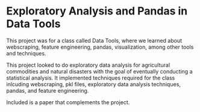 # Exploratory Analysis and Pandas in Data Tools
This project was for a class called Data Tools, where we learned about webscraping, feature engineering, pandas, visualization, among other tools and techniques.

This project looked to do exploratory data analysis for agricultural commodities and natural disasters with the goal of eventually conducting a statistical analysis. It implemented techniques required for the class inlcuding webscraping, pkl files, exploratory data analysis techniques, pandas, and feature engineering.

Included is a paper that complements the project.

